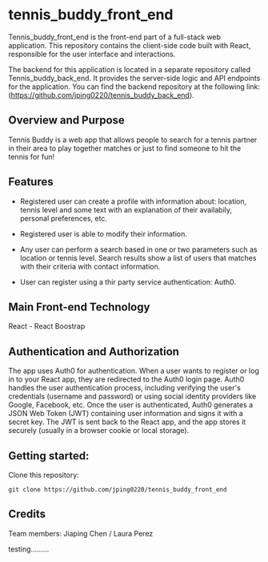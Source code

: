 # tennis_buddy_front_end
Tennis_buddy_front_end is the front-end part of a full-stack web application. This repository contains the client-side code built with React, responsible for the user interface and interactions.

The backend for this application is located in a separate repository called Tennis_buddy_back_end. It provides the server-side logic and API endpoints for the application. You can find the backend repository at the following link:(https://github.com/jping0220/tennis_buddy_back_end).


## Overview and Purpose
Tennis Buddy is a web app that allows people to search for a tennis partner in their area to play together 
matches or just to find someone to hit the tennis for fun!

## Features
* Registered user can create a profile with information about: location, tennis level and some text with an explanation of their availabily, personal preferences, etc.

* Registered user is able to modify their information.

* Any user can perform a search based in one or two parameters such as location or tennis level. Search results show a list of users that matches with their criteria with contact information.
  
* User can register using a thir party service authentication: Auth0.

## Main Front-end Technology
React - React Boostrap 

## Authentication and Authorization
The app uses Auth0 for authentication. When a user wants to register or log in to your React app, they are redirected to the Auth0 login page.
Auth0 handles the user authentication process, including verifying the user's credentials (username and password) or using social identity providers like Google, Facebook, etc.
Once the user is authenticated, Auth0 generates a JSON Web Token (JWT) containing user information and signs it with a secret key.
The JWT is sent back to the React app, and the app stores it securely (usually in a browser cookie or local storage).

## Getting started:
Clone this repository:
```
git clone https://github.com/jping0220/tennis_buddy_front_end
```

## Credits
Team members: 
Jiaping Chen / Laura Perez

testing.........